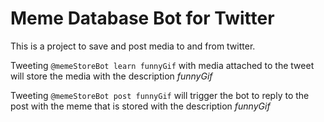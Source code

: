 # Meme Database Bot for Twitter

This is a project to save and post media to and from twitter.

Tweeting `@memeStoreBot learn funnyGif` with media attached to the tweet will store the media with the description *funnyGif*

Tweeting `@memeStoreBot post funnyGif` will trigger the bot to reply to the post with the meme that is stored with the description *funnyGif*
